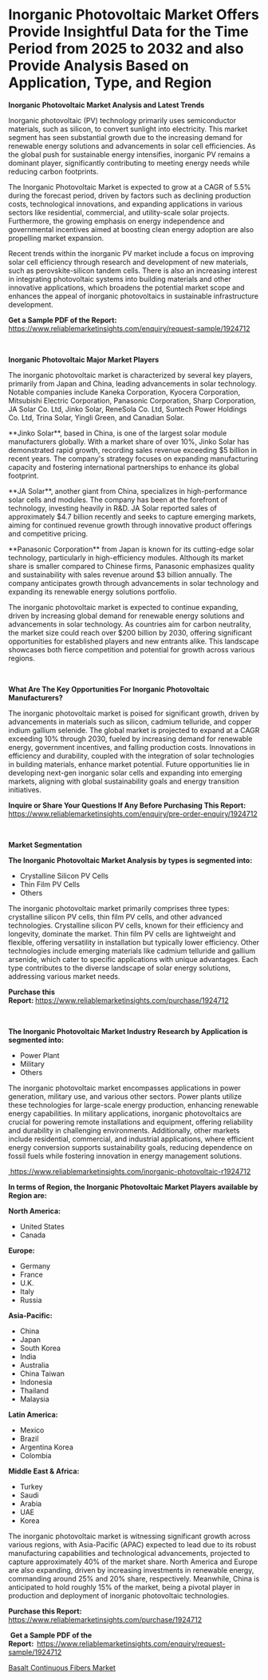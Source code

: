 <p><h1>Inorganic Photovoltaic Market Offers Provide Insightful Data for the Time Period from 2025 to 2032 and also Provide Analysis Based on Application, Type, and Region</h1></p><p><strong>Inorganic Photovoltaic Market Analysis and Latest Trends</strong></p>
<p><p>Inorganic photovoltaic (PV) technology primarily uses semiconductor materials, such as silicon, to convert sunlight into electricity. This market segment has seen substantial growth due to the increasing demand for renewable energy solutions and advancements in solar cell efficiencies. As the global push for sustainable energy intensifies, inorganic PV remains a dominant player, significantly contributing to meeting energy needs while reducing carbon footprints.</p><p>The Inorganic Photovoltaic Market is expected to grow at a CAGR of 5.5% during the forecast period, driven by factors such as declining production costs, technological innovations, and expanding applications in various sectors like residential, commercial, and utility-scale solar projects. Furthermore, the growing emphasis on energy independence and governmental incentives aimed at boosting clean energy adoption are also propelling market expansion.</p><p>Recent trends within the inorganic PV market include a focus on improving solar cell efficiency through research and development of new materials, such as perovskite-silicon tandem cells. There is also an increasing interest in integrating photovoltaic systems into building materials and other innovative applications, which broadens the potential market scope and enhances the appeal of inorganic photovoltaics in sustainable infrastructure development.</p></p>
<p><strong>Get a Sample PDF of the Report:&nbsp;</strong> <a href="https://www.reliablemarketinsights.com/enquiry/request-sample/1924712?utm_campaign=2891&utm_medium=2&utm_source=Github&utm_content=ia&utm_term=28032025&utm_id=inorganic-photovoltaic">https://www.reliablemarketinsights.com/enquiry/request-sample/1924712</a></p>
<p>&nbsp;</p>
<p><strong>Inorganic Photovoltaic Major Market Players</strong></p>
<p><p>The inorganic photovoltaic market is characterized by several key players, primarily from Japan and China, leading advancements in solar technology. Notable companies include Kaneka Corporation, Kyocera Corporation, Mitsubishi Electric Corporation, Panasonic Corporation, Sharp Corporation, JA Solar Co. Ltd, Jinko Solar, ReneSola Co. Ltd, Suntech Power Holdings Co. Ltd, Trina Solar, Yingli Green, and Canadian Solar.</p><p>**Jinko Solar**, based in China, is one of the largest solar module manufacturers globally. With a market share of over 10%, Jinko Solar has demonstrated rapid growth, recording sales revenue exceeding $5 billion in recent years. The company's strategy focuses on expanding manufacturing capacity and fostering international partnerships to enhance its global footprint.</p><p>**JA Solar**, another giant from China, specializes in high-performance solar cells and modules. The company has been at the forefront of technology, investing heavily in R&D. JA Solar reported sales of approximately $4.7 billion recently and seeks to capture emerging markets, aiming for continued revenue growth through innovative product offerings and competitive pricing.</p><p>**Panasonic Corporation** from Japan is known for its cutting-edge solar technology, particularly in high-efficiency modules. Although its market share is smaller compared to Chinese firms, Panasonic emphasizes quality and sustainability with sales revenue around $3 billion annually. The company anticipates growth through advancements in solar technology and expanding its renewable energy solutions portfolio.</p><p>The inorganic photovoltaic market is expected to continue expanding, driven by increasing global demand for renewable energy solutions and advancements in solar technology. As countries aim for carbon neutrality, the market size could reach over $200 billion by 2030, offering significant opportunities for established players and new entrants alike. This landscape showcases both fierce competition and potential for growth across various regions.</p></p>
<p>&nbsp;</p>
<p><strong>What Are The Key Opportunities For Inorganic Photovoltaic Manufacturers?</strong></p>
<p><p>The inorganic photovoltaic market is poised for significant growth, driven by advancements in materials such as silicon, cadmium telluride, and copper indium gallium selenide. The global market is projected to expand at a CAGR exceeding 10% through 2030, fueled by increasing demand for renewable energy, government incentives, and falling production costs. Innovations in efficiency and durability, coupled with the integration of solar technologies in building materials, enhance market potential. Future opportunities lie in developing next-gen inorganic solar cells and expanding into emerging markets, aligning with global sustainability goals and energy transition initiatives.</p></p>
<p><strong>Inquire or Share Your Questions If Any Before Purchasing This Report:</strong> <a href="https://www.reliablemarketinsights.com/enquiry/pre-order-enquiry/1924712?utm_campaign=2891&utm_medium=2&utm_source=Github&utm_content=ia&utm_term=28032025&utm_id=inorganic-photovoltaic">https://www.reliablemarketinsights.com/enquiry/pre-order-enquiry/1924712</a></p>
<p>&nbsp;</p>
<p><strong>Market Segmentation</strong></p>
<p><strong>The Inorganic Photovoltaic Market Analysis by types is segmented into:</strong></p>
<p><ul><li>Crystalline Silicon PV Cells</li><li>Thin Film PV Cells</li><li>Others</li></ul></p>
<p><p>The inorganic photovoltaic market primarily comprises three types: crystalline silicon PV cells, thin film PV cells, and other advanced technologies. Crystalline silicon PV cells, known for their efficiency and longevity, dominate the market. Thin film PV cells are lightweight and flexible, offering versatility in installation but typically lower efficiency. Other technologies include emerging materials like cadmium telluride and gallium arsenide, which cater to specific applications with unique advantages. Each type contributes to the diverse landscape of solar energy solutions, addressing various market needs.</p></p>
<p><strong>Purchase this Report:&nbsp;</strong><a href="https://www.reliablemarketinsights.com/purchase/1924712?utm_campaign=2891&utm_medium=2&utm_source=Github&utm_content=ia&utm_term=28032025&utm_id=inorganic-photovoltaic">https://www.reliablemarketinsights.com/purchase/1924712</a></p>
<p>&nbsp;</p>
<p><strong>The Inorganic Photovoltaic Market Industry Research by Application is segmented into:</strong></p>
<p><ul><li>Power Plant</li><li>Military</li><li>Others</li></ul></p>
<p><p>The inorganic photovoltaic market encompasses applications in power generation, military use, and various other sectors. Power plants utilize these technologies for large-scale energy production, enhancing renewable energy capabilities. In military applications, inorganic photovoltaics are crucial for powering remote installations and equipment, offering reliability and durability in challenging environments. Additionally, other markets include residential, commercial, and industrial applications, where efficient energy conversion supports sustainability goals, reducing dependence on fossil fuels while fostering innovation in energy management solutions.</p></p>
<p><a href="https://www.reliablemarketinsights.com/inorganic-photovoltaic-r1924712?utm_campaign=2891&utm_medium=2&utm_source=Github&utm_content=ia&utm_term=28032025&utm_id=inorganic-photovoltaic">&nbsp;https://www.reliablemarketinsights.com/inorganic-photovoltaic-r1924712</a></p>
<p><strong>In terms of Region, the Inorganic Photovoltaic Market Players available by Region are:</strong></p>
<p>
    <p> <strong> North America: </strong>
        <ul>
            <li>United States</li>
            <li>Canada</li>
        </ul>
        </p> 
    <p> <strong> Europe: </strong>
        <ul>
            <li>Germany</li>
            <li>France</li>
            <li>U.K.</li>
            <li>Italy</li>
            <li>Russia</li>
        </ul>
        </p> 
    <p> <strong> Asia-Pacific: </strong>
        <ul>
            <li>China</li>
            <li>Japan</li>
            <li>South Korea</li>
            <li>India</li>
            <li>Australia</li>
            <li>China Taiwan</li>
            <li>Indonesia</li>
            <li>Thailand</li>
            <li>Malaysia</li>
        </ul>
        </p> 
    <p> <strong> Latin America: </strong>
        <ul>
            <li>Mexico</li>
            <li>Brazil</li>
            <li>Argentina Korea</li>
            <li>Colombia</li>
        </ul>
        </p> 
    <p> <strong> Middle East & Africa: </strong>
        <ul>
            <li>Turkey</li>
            <li>Saudi</li>
            <li>Arabia</li>
            <li>UAE</li>
            <li>Korea</li>
        </ul>
    </p>
    </p>
<p><p>The inorganic photovoltaic market is witnessing significant growth across various regions, with Asia-Pacific (APAC) expected to lead due to its robust manufacturing capabilities and technological advancements, projected to capture approximately 40% of the market share. North America and Europe are also expanding, driven by increasing investments in renewable energy, commanding around 25% and 20% share, respectively. Meanwhile, China is anticipated to hold roughly 15% of the market, being a pivotal player in production and deployment of inorganic photovoltaic technologies.</p></p>
<p><strong>Purchase this Report: </strong><a href="https://www.reliablemarketinsights.com/purchase/1924712?utm_campaign=2891&utm_medium=2&utm_source=Github&utm_content=ia&utm_term=28032025&utm_id=inorganic-photovoltaic">https://www.reliablemarketinsights.com/purchase/1924712</a></p>
<p>&nbsp;<strong>Get a Sample PDF of the Report:&nbsp;&nbsp;</strong><a href="https://www.reliablemarketinsights.com/enquiry/request-sample/1924712?utm_campaign=2891&utm_medium=2&utm_source=Github&utm_content=ia&utm_term=28032025&utm_id=inorganic-photovoltaic">https://www.reliablemarketinsights.com/enquiry/request-sample/1924712</a></p>
<p><strong></strong></p>
<p><p><a href="https://github.com/chikenmhamdi/Market-Research-Report-List-1/blob/main/basalt-continuous-fibers-market.md?utm_campaign=2891&utm_medium=2&utm_source=Github&utm_content=ia&utm_term=28032025&utm_id=inorganic-photovoltaic">Basalt Continuous Fibers Market</a></p></p>